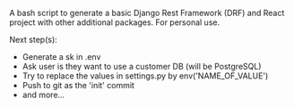 A bash script to generate a basic Django Rest Framework (DRF) and React project with other additional packages.
For personal use.

Next step(s):
- Generate a sk in .env
- Ask user is they want to use a customer DB (will be PostgreSQL)
- Try to replace the values in settings.py by env('NAME_OF_VALUE')
- Push to git as the 'init' commit
- and more...